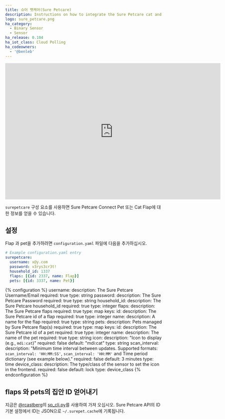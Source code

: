 ```yaml
---
title: 슈어 펫케어(Sure Petcare)
description: Instructions on how to integrate the Sure Petcare cat and pet flaps into Home Assistant.
logo: sure_petcare.png
ha_category:
  - Binary Sensor
  - Sensor
ha_release: 0.104
ha_iot_class: Cloud Polling
ha_codeowners:
  - '@benleb'
---
```


<div class='videoWrapper'>
<iframe width="690" height="437" src="https://www.youtube.com/embed/jjOqzXCwDec" frameborder="0" allow="accelerometer; autoplay; encrypted-media; gyroscope; picture-in-picture" allowfullscreen></iframe>
</div>

`surepetcare` 구성 요소를 사용하면 Sure Petcare Connect Pet 또는 Cat Flap에 대한 정보를 얻을 수 있습니다.

## 설정

Flap 과 pet을 추가하려면 `configuration.yaml` 파일에 다음을 추가하십시오.

```yaml
# Example configuration.yaml entry
surepetcare:
  username: x@y.com
  password: v3rys3cr3t!
  household_id: 1337
  flaps: [{id: 2337, name: Flap}]
  pets: [{id: 3337, name: Pet}]
```

{% configuration %}
  username:
    description: The Sure Petcare Username/Email
    required: true
    type: string
  password:
    description: The Sure Petcare Password
    required: true
    type: string
  household_id:
    description: The Sure Petcare household_id
    required: true
    type: integer
  flaps:
    description: The Sure Petcare flaps
    required: true
    type: map
    keys:
      id:
        description: The Sure Petcare id of a flap
        required: true
        type: integer
      name:
        description: A name for the flap
        required: true
        type: string
  pets:
    description: Pets managed by Sure Petcare flap(s)
    required: true
    type: map
    keys:
      id:
        description: The Sure Petcare id of a pet
        required: true
        type: integer
      name:
        description: The name of the pet
        required: true
        type: string
  icon:
    description: "Icon to display (e.g., `mdi:cat`)"
    required: false
    default: "mdi:cat"
    type: string
  scan_interval:
    description: "Minimum time interval between updates. Supported formats: `scan_interval: 'HH:MM:SS'`, `scan_interval: 'HH:MM'` and Time period dictionary (see example below)."
    required: false
    default: 3 minutes
    type: time
  device_class:
    description: The type/class of the sensor to set the icon in the frontend.
    required: false
    default: lock
    type: device_class
{% endconfiguration %}

## flaps 와 pets의 집안 ID 얻어내기

지금은 [@rcastberg](https://github.com/rcastberg)의 [sp_cli.py](https://github.com/rcastberg/sure_petcare/blob/master/sp_cli.py)를 사용하여 가져 오십시오. Sure Petcare API의 ID 기본 설정에서 ID는 JSON으로 `~/.surepet.cache`에 기록됩니다.